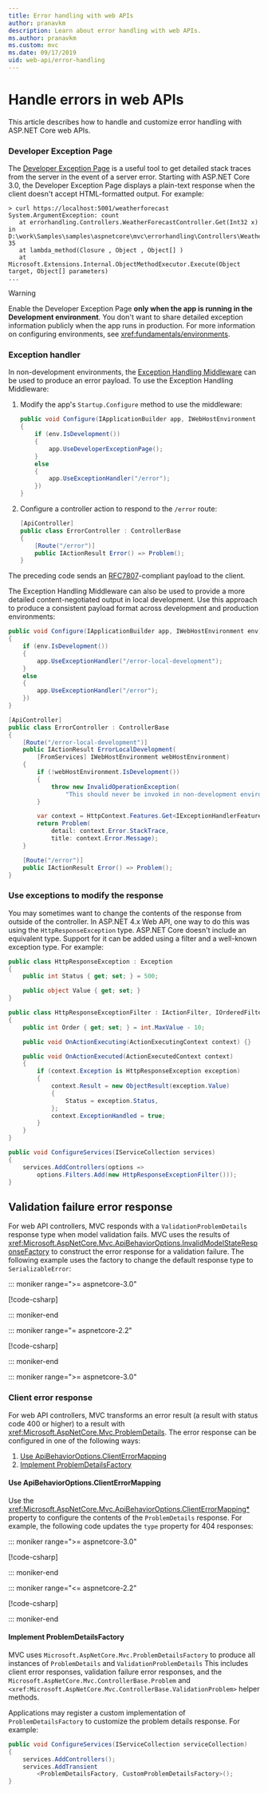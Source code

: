 ```yaml
---
title: Error handling with web APIs
author: pranavkm
description: Learn about error handling with web APIs.
ms.author: pranavkm
ms.custom: mvc
ms.date: 09/17/2019
uid: web-api/error-handling
---
```

# Handle errors in web APIs

This article describes how to handle and customize error handling with ASP.NET Core web APIs.

### Developer Exception Page

The [Developer Exception Page](xref:fundamentals/error-handling) is a useful tool to get detailed stack traces from the server in the event of a server error. Starting with ASP.NET Core 3.0, the Developer Exception Page displays a plain-text response when the client doesn't accept HTML-formatted output. For example:

```
> curl https://localhost:5001/weatherforecast
System.ArgumentException: count
   at errorhandling.Controllers.WeatherForecastController.Get(Int32 x) in D:\work\Samples\samples\aspnetcore\mvc\errorhandling\Controllers\WeatherForecastController.cs:line 35
   at lambda_method(Closure , Object , Object[] )
   at Microsoft.Extensions.Internal.ObjectMethodExecutor.Execute(Object target, Object[] parameters)
...
```

> [!WARNING]
> Enable the Developer Exception Page **only when the app is running in the Development environment**. You don't want to share detailed exception information publicly when the app runs in production. For more information on configuring environments, see <xref:fundamentals/environments>.

### Exception handler

In non-development environments, the [Exception Handling Middleware](xref:fundamentals/error-handling) can be used to produce an error payload. To use the Exception Handling Middleware:

1. Modify the app's `Startup.Configure` method to use the middleware:

    ```csharp
    public void Configure(IApplicationBuilder app, IWebHostEnvironment env)
    {
        if (env.IsDevelopment())
        {
            app.UseDeveloperExceptionPage();
        }
        else
        {
            app.UseExceptionHandler("/error");
        })
    }
    ```

1. Configure a controller action to respond to the `/error` route:

    ```csharp
    [ApiController]
    public class ErrorController : ControllerBase
    {
        [Route("/error")]
        public IActionResult Error() => Problem();
    }
    ```

The preceding code sends an [RFC7807](https://tools.ietf.org/html/rfc7807)-compliant payload to the client.

The Exception Handling Middleware can also be used to provide a more detailed content-negotiated output in local development. Use this approach to produce a consistent payload format across development and production environments:

```csharp
public void Configure(IApplicationBuilder app, IWebHostEnvironment env)
{
    if (env.IsDevelopment())
    {
        app.UseExceptionHandler("/error-local-development");
    }
    else
    {
        app.UseExceptionHandler("/error");
    })
}
```

```csharp
[ApiController]
public class ErrorController : ControllerBase
{
    [Route("/error-local-development")]
    public IActionResult ErrorLocalDevelopment(
        [FromServices] IWebHostEnvironment webHostEnvironment)
    {
        if (!webHostEnvironment.IsDevelopment())
        {
            throw new InvalidOperationException(
                "This should never be invoked in non-development environments.");
        }

        var context = HttpContext.Features.Get<IExceptionHandlerFeature>();
        return Problem(
            detail: context.Error.StackTrace,
            title: context.Error.Message);
    }

    [Route("/error")]
    public IActionResult Error() => Problem();
}
```

### Use exceptions to modify the response

You may sometimes want to change the contents of the response from outside of the controller. In ASP.NET 4.x Web API, one way to do this was using the `HttpResponseException` type. ASP.NET Core doesn't include an equivalent type. Support for it can be added using a filter and a well-known exception type. For example:

```csharp
public class HttpResponseException : Exception
{
    public int Status { get; set; } = 500;

    public object Value { get; set; }
}
```

```csharp
public class HttpResponseExceptionFilter : IActionFilter, IOrderedFilter
{
    public int Order { get; set; } = int.MaxValue - 10;

    public void OnActionExecuting(ActionExecutingContext context) {}

    public void OnActionExecuted(ActionExecutedContext context)
    {
        if (context.Exception is HttpResponseException exception)
        {
            context.Result = new ObjectResult(exception.Value)
            {
                Status = exception.Status,
            };
            context.ExceptionHandled = true;
        }
    }
}
```

```csharp
public void ConfigureServices(IServiceCollection services)
{
    services.AddControllers(options => 
        options.Filters.Add(new HttpResponseExceptionFilter()));
}
```

## Validation failure error response

For web API controllers, MVC responds with a `ValidationProblemDetails` response type when model validation fails. MVC uses the results of <xref:Microsoft.AspNetCore.Mvc.ApiBehaviorOptions.InvalidModelStateResponseFactory> to construct
the error response for a validation failure. The following example uses the factory to change the default response type to `SerializableError`:

::: moniker range=">= aspnetcore-3.0"

[!code-csharp[](index/samples/3.x/Startup.cs?name=snippet_DisableProblemDetailsInvalidModelStateResponseFactory&highlight=4-13)]

::: moniker-end

::: moniker range="= aspnetcore-2.2"

[!code-csharp[](index/samples/2.x/Startup.cs?name=snippet_DisableProblemDetailsInvalidModelStateResponseFactory&highlight=5-14)]

::: moniker-end

::: moniker range=">= aspnetcore-3.0"

### Client error response

For web API controllers, MVC transforms an error result (a result with status code 400 or higher) to a result with <xref:Microsoft.AspNetCore.Mvc.ProblemDetails>. The error response can be configured in one of the following ways:

1. [Use ApiBehaviorOptions.ClientErrorMapping](#use-apibehavioroptionsclienterrormapping)
1. [Implement ProblemDetailsFactory](#implement-problemdetailsfactory)

#### Use ApiBehaviorOptions.ClientErrorMapping

Use the <xref:Microsoft.AspNetCore.Mvc.ApiBehaviorOptions.ClientErrorMapping*> property to configure the contents of the `ProblemDetails` response. For example, the following code updates the `type` property for 404 responses:

::: moniker range=">= aspnetcore-3.0"

[!code-csharp[](index/samples/3.x/Startup.cs?name=snippet_ConfigureApiBehaviorOptions&highlight=8-9)]

::: moniker-end

::: moniker range="<= aspnetcore-2.2"

[!code-csharp[](index/samples/2.x/Startup.cs?name=snippet_ConfigureApiBehaviorOptions&highlight=9-10)]

::: moniker-end

#### Implement ProblemDetailsFactory

MVC uses `Microsoft.AspNetCore.Mvc.ProblemDetailsFactory` to produce all instances of `ProblemDetails` and `ValidationProblemDetails` This includes client error responses, validation failure error responses, and the `Microsoft.AspNetCore.Mvc.ControllerBase.Problem` and `<xref:Microsoft.AspNetCore.Mvc.ControllerBase.ValidationProblem>` helper methods.

Applications may register a custom implementation of `ProblemDetailsFactory` to customize the problem details response. For example:

```csharp
public void ConfigureServices(IServiceCollection serviceCollection)
{
    services.AddControllers();
    services.AddTransient
        <ProblemDetailsFactory, CustomProblemDetailsFactory>();
}
```
